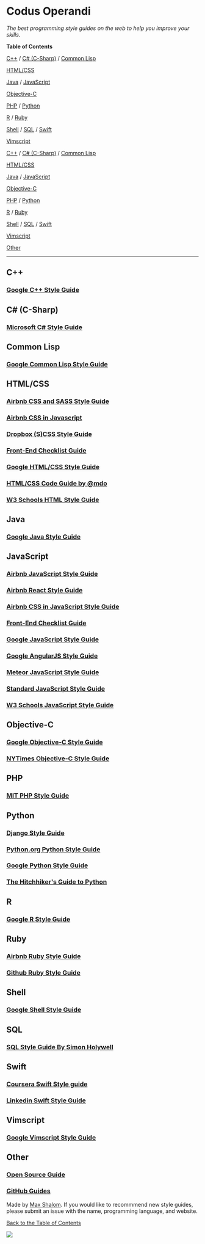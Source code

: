 # Codus Operandi
_The best programming style guides on the web to help you improve your skills._

**Table of Contents**

[C++](#c) / [C# (C-Sharp)](#c-c-sharp) / [Common Lisp](#common-lisp)

[HTML/CSS](#htmlcss)

[Java](#java) / [JavaScript](#javascript)

[Objective-C](#objective-c)

[PHP](#php) / [Python](#python)

[R](#r) / [Ruby](#ruby)

[Shell](#shell) / [SQL](#sql) / [Swift](#swift)

[Vimscript](#vimscript)

[C++](#c) / [C# (C-Sharp)](#c-c-sharp) / [Common Lisp](#common-lisp)

[HTML/CSS](#htmlcss)

[Java](#java) / [JavaScript](#javascript)

[Objective-C](#objective-c)

[PHP](#php) / [Python](#python)

[R](#r) / [Ruby](#ruby)

[Shell](#shell) / [SQL](#sql) / [Swift](#swift)

[Vimscript](#vimscript)

[Other](#other)

-----

## C++

### [Google C++ Style Guide](https://google.github.io/styleguide/cppguide.html)



## C# (C-Sharp)

### [Microsoft C# Style Guide](https://docs.microsoft.com/en-us/dotnet/csharp/programming-guide/index)



## Common Lisp

### [Google Common Lisp Style Guide](https://google.github.io/styleguide/lispguide.xml)



## HTML/CSS

### [Airbnb CSS and SASS Style Guide](http://css-styleguide.surge.sh/)

### [Airbnb CSS in Javascript](https://github.com/airbnb/javascript/blob/master/css-in-javascript/README.md)

### [Dropbox (S)CSS Style Guide](https://github.com/dropbox/css-style-guide/blob/master/README.md)

### [Front-End Checklist Guide](https://frontendchecklist.io/)

### [Google HTML/CSS Style Guide](https://google.github.io/styleguide/htmlcssguide.html)

### [HTML/CSS Code Guide by @mdo](http://codeguide.co/)

### [W3 Schools HTML Style Guide](https://www.w3schools.com/htmL/html5_syntax.asp)



## Java

### [Google Java Style Guide](https://google.github.io/styleguide/javaguide.html)



## JavaScript

### [Airbnb JavaScript Style Guide](http://airbnb.io/javascript/)

### [Airbnb React Style Guide](https://github.com/airbnb/javascript/blob/master/react/README.md)

### [Airbnb CSS in JavaScript Style Guide](https://github.com/airbnb/javascript/blob/master/css-in-javascript/README.md)

### [Front-End Checklist Guide](https://frontendchecklist.io/)

### [Google JavaScript Style Guide](https://google.github.io/styleguide/jsguide.html)

### [Google AngularJS Style Guide](https://google.github.io/styleguide/angularjs-google-style.html)

### [Meteor JavaScript Style Guide](https://guide.meteor.com/code-style.html)

### [Standard JavaScript Style Guide](https://standardjs.com/)

### [W3 Schools JavaScript Style Guide](https://www.w3schools.com/js/js_conventions.asp)



## Objective-C

### [Google Objective-C Style Guide](https://google.github.io/styleguide/objcguide.html)

### [NYTimes Objective-C Style Guide](https://github.com/NYTimes/objective-c-style-guide/blob/master/README.md)



## PHP

### [MIT PHP Style Guide](http://mitsloan.mit.edu/shared/content/PHP_Code_Style_Guide.php)



## Python

### [Django Style Guide](https://docs.djangoproject.com/en/dev/internals/contributing/writing-code/coding-style/)

### [Python.org Python Style Guide](https://www.python.org/dev/peps/pep-0008/)

### [Google Python Style Guide](https://google.github.io/styleguide/pyguide.html)

### [The Hitchhiker's Guide to Python](http://docs.python-guide.org/en/latest/writing/style/)



## R

### [Google R Style Guide](https://google.github.io/styleguide/Rguide.xml)



## Ruby

### [Airbnb Ruby Style Guide](https://github.com/airbnb/ruby/blob/master/README.md)

### [Github Ruby Style Guide](https://github.com/github/rubocop-github/blob/master/STYLEGUIDE.md)



## Shell

### [Google Shell Style Guide](https://google.github.io/styleguide/shell.xml)



## SQL

### [SQL Style Guide By Simon Holywell](www.sqlstyle.guide/)



## Swift

### [Coursera Swift Style guide](https://github.com/coursera/swift-style-guide/blob/master/README.md)

### [Linkedin Swift Style Guide](https://github.com/linkedin/swift-style-guide/blob/master/README.md)



## Vimscript

### [Google Vimscript Style Guide](https://google.github.io/styleguide/lispguide.xml)



## Other

### [Open Source Guide](https://opensource.guide/)

### [GitHub Guides](https://guides.github.com/)



Made by [Max Shalom](https://github.com/MaxShalom). 
If you would like to recommmend new style guides, please submit an issue with the name, programming language, and website.


[Back to the Table of Contents](#table-of-contents)


![](https://github.com/MaxShalom/codus-operandi/blob/master/assets/logos/word-logo.png?raw=true)

